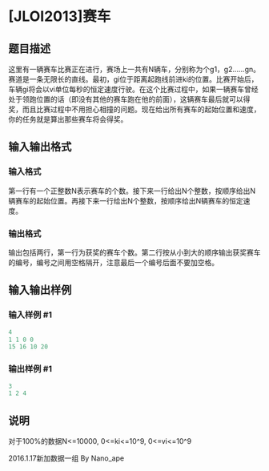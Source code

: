 # [JLOI2013]赛车

## 题目描述

这里有一辆赛车比赛正在进行，赛场上一共有N辆车，分别称为个g1，g2......gn。赛道是一条无限长的直线。最初，gi位于距离起跑线前进ki的位置。比赛开始后，车辆gi将会以vi单位每秒的恒定速度行驶。在这个比赛过程中，如果一辆赛车曾经处于领跑位置的话（即没有其他的赛车跑在他的前面），这辆赛车最后就可以得奖，而且比赛过程中不用担心相撞的问题。现在给出所有赛车的起始位置和速度，你的任务就是算出那些赛车将会得奖。

## 输入输出格式

### 输入格式

第一行有一个正整数N表示赛车的个数。接下来一行给出N个整数，按顺序给出N辆赛车的起始位置。再接下来一行给出N个整数，按顺序给出N辆赛车的恒定速度。

### 输出格式

输出包括两行，第一行为获奖的赛车个数。第二行按从小到大的顺序输出获奖赛车的编号，编号之间用空格隔开，注意最后一个编号后面不要加空格。

## 输入输出样例

### 输入样例 #1

```cpp
4
1 1 0 0
15 16 10 20
```


### 输出样例 #1

```cpp
3
1 2 4
```


## 说明

对于100%的数据N<=10000, 0<=ki<=10^9, 0<=vi<=10^9

2016.1.17新加数据一组 By Nano\_ape

